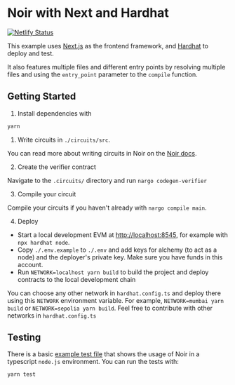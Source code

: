 # Noir with Next and Hardhat

[![Netlify Status](https://api.netlify.com/api/v1/badges/e4bd1ebc-6be1-4ed2-8be8-18f70382ae22/deploy-status)](https://app.netlify.com/sites/spiffy-lollipop-5d763a/deploys)

This example uses [Next.js](https://nextjs.org/) as the frontend framework, and [Hardhat](https://hardhat.org/) to deploy and test.

It also features multiple files and different entry points by resolving multiple files and using the `entry_point` parameter to the `compile` function.

## Getting Started

1. Install dependencies with

```bash
yarn
```

1. Write circuits in `./circuits/src`.

You can read more about writing circuits in Noir on the [Noir docs](https://noir-lang.org/).

2. Create the verifier contract

Navigate to the `.circuits/` directory and run `nargo codegen-verifier`

3. Compile your circuit

Compile your circuits if you haven't already with `nargo compile main`.

4. Deploy

- Start a local development EVM at <http://localhost:8545>, for example with `npx hardhat node`.
- Copy `./.env.example` to `./.env` and add keys for alchemy (to act as a node) and the deployer's private key. Make sure you have funds in this account.
- Run `NETWORK=localhost yarn build` to build the project and deploy contracts to the local development chain

You can choose any other network in `hardhat.config.ts` and deploy there using this `NETWORK` environment variable. For example, `NETWORK=mumbai yarn build` or `NETWORK=sepolia yarn build`. Feel free to contribute with other networks in `hardhat.config.ts`

## Testing

There is a basic [example test file](./test/index.ts) that shows the usage of Noir in a typescript `node.js` environment.
You can run the tests with:

```sh
yarn test
```
